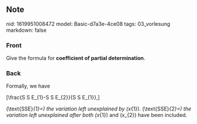 ## Note
nid: 1619951008472
model: Basic-d7a3e-4ce08
tags: 03_vorlesung
markdown: false

### Front
Give the formula for <b>coefficient of partial determination</b>.

### Back
Formally, we have

\[\frac{S S E_{1}-S S E_{2}}{S S E_{1}},\]

\(\text{SSE}_{1}=\) the variation left unexplained by \(x_{1}\). \(\text{SSE}_{2}=\) the variation left unexplained after both \(x_{1}\) and \(x_{2}\) have been included.
